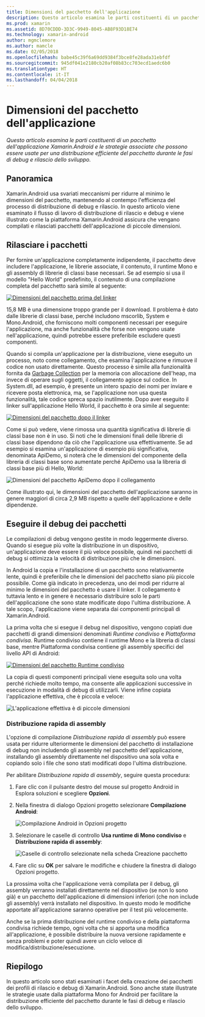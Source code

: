 ```yaml
---
title: Dimensioni del pacchetto dell'applicazione
description: Questo articolo esamina le parti costituenti di un pacchetto dell'applicazione Xamarin.Android e le strategie associate che possono essere usate per una distribuzione efficiente del pacchetto durante le fasi di debug e rilascio dello sviluppo.
ms.prod: xamarin
ms.assetid: 8D70CDDD-3D3C-9949-8045-AB8F93D18E74
ms.technology: xamarin-android
author: mgmclemore
ms.author: mamcle
ms.date: 02/05/2018
ms.openlocfilehash: babe45c39f6a69dd9384f3bce8fe28ada31ebfdf
ms.sourcegitcommit: 945df041e2180cb20af08b83cc703ecd1aedc6b0
ms.translationtype: HT
ms.contentlocale: it-IT
ms.lasthandoff: 04/04/2018
---
```

# <a name="application-package-size"></a>Dimensioni del pacchetto dell'applicazione

_Questo articolo esamina le parti costituenti di un pacchetto dell'applicazione Xamarin.Android e le strategie associate che possono essere usate per una distribuzione efficiente del pacchetto durante le fasi di debug e rilascio dello sviluppo._


## <a name="overview"></a>Panoramica

Xamarin.Android usa svariati meccanismi per ridurre al minimo le dimensioni del pacchetto, mantenendo al contempo l'efficienza del processo di distribuzione di debug e rilascio. In questo articolo viene esaminato il flusso di lavoro di distribuzione di rilascio e debug e viene illustrato come la piattaforma Xamarin.Android assicura che vengano compilati e rilasciati pacchetti dell'applicazione di piccole dimensioni.


## <a name="release-packages"></a>Rilasciare i pacchetti

Per fornire un'applicazione completamente indipendente, il pacchetto deve includere l'applicazione, le librerie associate, il contenuto, il runtime Mono e gli assembly di librerie di classi base necessari. Se ad esempio si usa il modello "Hello World" predefinito, il contenuto di una compilazione completa del pacchetto sarà simile al seguente:

[![Dimensioni del pacchetto prima del linker](app-package-size-images/hello-world-package-size-before-linker.png)](app-package-size-images/hello-world-package-size-before-linker.png#lightbox)

15,8 MB è una dimensione troppo grande per il download. Il problema è dato dalle librerie di classi base, perché includono mscorlib, System e Mono.Android, che forniscono molti componenti necessari per eseguire l'applicazione, ma anche funzionalità che forse non vengono usate nell'applicazione, quindi potrebbe essere preferibile escludere questi componenti.

Quando si compila un'applicazione per la distribuzione, viene eseguito un processo, noto come collegamento, che esamina l'applicazione e rimuove il codice non usato direttamente. Questo processo è simile alla funzionalità fornita da [Garbage Collection](~/android/internals/garbage-collection.md) per la memoria con allocazione dell'heap, ma invece di operare sugli oggetti, il collegamento agisce sul codice. In System.dll, ad esempio, è presente un intero spazio dei nomi per inviare e ricevere posta elettronica, ma, se l'applicazione non usa questa funzionalità, tale codice spreca spazio inutilmente. Dopo aver eseguito il linker sull'applicazione Hello World, il pacchetto è ora simile al seguente:

[![Dimensioni del pacchetto dopo il linker](app-package-size-images/hello-world-package-size-after-linker.png)](app-package-size-images/hello-world-package-size-after-linker.png#lightbox)

Come si può vedere, viene rimossa una quantità significativa di librerie di classi base non è in uso. Si noti che le dimensioni finali delle librerie di classi base dipendono da ciò che l'applicazione usa effettivamente. Se ad esempio si esamina un'applicazione di esempio più significativa, denominata ApiDemo, si noterà che le dimensioni del componente della libreria di classi base sono aumentate perché ApiDemo usa la libreria di classi base più di Hello, World:

![Dimensioni del pacchetto ApiDemo dopo il collegamento](app-package-size-images/api-demo-package-size-after-linker.png)

Come illustrato qui, le dimensioni del pacchetto dell'applicazione saranno in genere maggiori di circa 2,9 MB rispetto a quelle dell'applicazione e delle dipendenze.


## <a name="debug-packages"></a>Eseguire il debug dei pacchetti

Le compilazioni di debug vengono gestite in modo leggermente diverso. Quando si esegue più volte la distribuzione in un dispositivo, un'applicazione deve essere il più veloce possibile, quindi nei pacchetti di debug si ottimizza la velocità di distribuzione più che le dimensioni.

In Android la copia e l'installazione di un pacchetto sono relativamente lente, quindi è preferibile che le dimensioni del pacchetto siano più piccole possibile. Come già indicato in precedenza, uno dei modi per ridurre al minimo le dimensioni del pacchetto è usare il linker. Il collegamento è tuttavia lento e in genere è necessario distribuire solo le parti dell'applicazione che sono state modificate dopo l'ultima distribuzione. A tale scopo, l'applicazione viene separata dai componenti principali di Xamarin.Android.

La prima volta che si esegue il debug nel dispositivo, vengono copiati due pacchetti di grandi dimensioni denominati *Runtime condiviso* e *Piattaforma condivisa*. Runtime condiviso contiene il runtime Mono e la libreria di classi base, mentre Piattaforma condivisa contiene gli assembly specifici del livello API di Android:

[![Dimensioni del pacchetto Runtime condiviso](app-package-size-images/shared-runtime-package-size.png)](app-package-size-images/shared-runtime-package-size.png#lightbox)

La copia di questi componenti principali viene eseguita solo una volta perché richiede molto tempo, ma consente alle applicazioni successive in esecuzione in modalità di debug di utilizzarli. Viene infine copiata l'applicazione effettiva, che è piccola e veloce:

![L'applicazione effettiva è di piccole dimensioni](app-package-size-images/hello-world-debug-application-no-link.png)

### <a name="fast-assembly-deployment"></a>Distribuzione rapida di assembly

L'opzione di compilazione *Distribuzione rapida di assembly* può essere usata per ridurre ulteriormente le dimensioni del pacchetto di installazione di debug non includendo gli assembly nel pacchetto dell'applicazione, installando gli assembly direttamente nel dispositivo una sola volta e copiando solo i file che sono stati modificati dopo l'ultima distribuzione.

Per abilitare *Distribuzione rapida di assembly*, seguire questa procedura:

1.  Fare clic con il pulsante destro del mouse sul progetto Android in Esplora soluzioni e scegliere **Opzioni**.

2.  Nella finestra di dialogo Opzioni progetto selezionare **Compilazione Android**:  

    ![Compilazione Android in Opzioni progetto](app-package-size-images/fastdev0.png)

3.  Selezionare le caselle di controllo **Usa runtime di Mono condiviso** e **Distribuzione rapida di assembly**:  

    ![Caselle di controllo selezionate nella scheda Creazione pacchetto](app-package-size-images/fastdev.png)

4.  Fare clic su **OK** per salvare le modifiche e chiudere la finestra di dialogo Opzioni progetto.


La prossima volta che l'applicazione verrà compilata per il debug, gli assembly verranno installati direttamente nel dispositivo (se non lo sono già) e un pacchetto dell'applicazione di dimensioni inferiori (che non include gli assembly) verrà installato nel dispositivo. In questo modo le modifiche apportate all'applicazione saranno operative per il test più velocemente.

Anche se la prima distribuzione del runtime condiviso e della piattaforma condivisa richiede tempo, ogni volta che si apporta una modifica all'applicazione, è possibile distribuire la nuova versione rapidamente e senza problemi e poter quindi avere un ciclo veloce di modifica/distribuzione/esecuzione.


## <a name="summary"></a>Riepilogo

In questo articolo sono stati esaminati i facet della creazione dei pacchetti dei profili di rilascio e debug di Xamarin.Android. Sono anche state illustrate le strategie usate dalla piattaforma Mono for Android per facilitare la distribuzione efficiente del pacchetto durante le fasi di debug e rilascio dello sviluppo.
